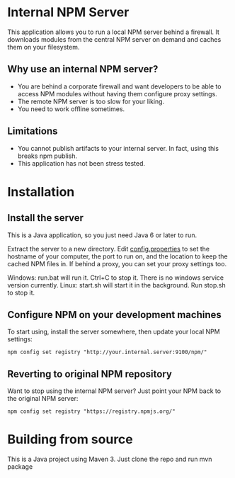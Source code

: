 Internal NPM Server
===================

This application allows you to run a local NPM server behind a firewall. It downloads modules from the central NPM
server on demand and caches them on your filesystem.

Why use an internal NPM server?
-------------------------------

* You are behind a corporate firewall and want developers to be able to access NPM modules without having them configure proxy settings.
* The remote NPM server is too slow for your liking.
* You need to work offline sometimes.

Limitations
-----------

* You cannot publish artifacts to your internal server. In fact, using this breaks npm publish.
* This application has not been stress tested.

Installation
============

Install the server
------------------

This is a Java application, so you just need Java 6 or later to run.

Extract the server to a new directory. Edit [config.properties](https://github.com/danielflower/internal-npm-server/blob/master/src/main/assembly/config.properties)
to set the hostname of your computer, the port to run on, and the location to keep the cached NPM files in.
If behind a proxy, you can set your proxy settings too.

Windows: run.bat will run it. Ctrl+C to stop it. There is no windows service version currently.
Linux: start.sh will start it in the background. Run stop.sh to stop it.

Configure NPM on your development machines
------------------------------------------

To start using, install the server somewhere, then update your local NPM settings:

    npm config set registry "http://your.internal.server:9100/npm/"

Reverting to original NPM repository
------------------------------------

Want to stop using the internal NPM server? Just point your NPM back to the original NPM server:

    npm config set registry "https://registry.npmjs.org/"

Building from source
====================

This is a Java project using Maven 3. Just clone the repo and run mvn package
